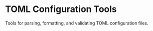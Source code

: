 # TOML Configuration Tools

Tools for parsing, formatting, and validating TOML configuration files.
